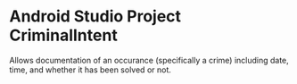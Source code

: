 # Android Studio Project CriminalIntent
Allows documentation of an occurance (specifically a crime) including date, time, and whether it has been solved or not. 
